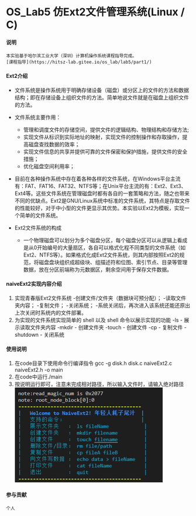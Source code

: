 # OS_Lab5 仿Ext2文件管理系统(Linux / C)

#### 说明
    本实验基于哈尔滨工业大学（深圳）计算机操作系统课程指导完成。
    [课程指导](https://hitsz-lab.gitee.io/os_lab/lab5/part1/)
    
#### Ext2介绍
+   文件系统是操作系统用于明确存储设备（磁盘）或分区上的文件的方法和数据结构；即在存储设备上组织文件的方法。简单地说文件就是在磁盘上组织文件的方法。
+   文件系统主要作用：
    -   管理和调度文件的存储空间，提供文件的逻辑结构、物理结构和存储方法;
    -   实现文件从标识到实际地址的映射，实现文件的控制操作和存取操作，提高磁盘查找数据的效率；
    -   实现文件信息的共享并提供可靠的文件保密和保护措施，提供文件的安全措施；
    -   优化磁盘空间利用率；
+   目前在各种操作系统中存在着各种各样的文件系统，在Windows平台主流有：FAT、FAT16、FAT32、NTFS等；在Unix平台主流的有：Ext2、Ext3、Ext4等。这些文件系统在管理磁盘时都有各自的一套策略和方法，随之也带来不同的优缺点。Ext2是GNU/Linux系统中标准的文件系统，其特点是存取文件的性能较好，对于中小型的文件更显示其优势。本实验以Ext2为模板，实现一个简单的文件系统。

+   Ext2文件系统的构成
    -   一个物理磁盘可以划分为多个磁盘分区，每个磁盘分区可以从逻辑上看成是从0开始编号的大量扇区，各自可以格式化程不同类型的文件系统（如Ext2、NTFS等）。如果格式化成Ext2文件系统，则其内部按照Ext2的规范，将磁盘盘块组织成超级块、组描述符和位图、索引节点、目录等管理数据，放在分区前端称为元数据区，剩余空间用于保存文件数据。
    
#### naiveExt2实现内容介绍
1.  实现青春版Ext2文件系统
    -创建文件/文件夹（数据块可预分配）；
    -读取文件夹内容；
    -复制文件；
    -关闭系统；
    -系统关闭后，再次进入该系统还能还原出上次关闭时系统内的文件部署。
2.  为实现的文件系统实现简单的 shell 以及 shell 命令以展示实现的功能
    -ls - 展示读取文件夹内容
    -mkdir - 创建文件夹
    -touch - 创建文件
    -cp - 复制文件
    -shutdown - 关闭系统


#### 使用说明

1.  在code目录下使用命令行编译指令
    gcc -g disk.h disk.c naiveExt2.c naiveExt2.h -o main
2.  在code中运行./main
3.	按说明运行即可，注意未完成相对路径，所以输入文件时，请输入绝对路径  
    ![naiveExt2菜单说明](https://github.com/ZHAOWEIde/OS/blob/master/image/show.png "菜单")


#### 参与贡献
    个人

